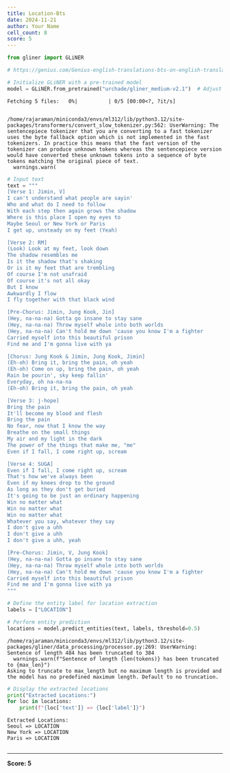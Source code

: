 ```yaml
---
title: Location-Bts
date: 2024-11-21
author: Your Name
cell_count: 8
score: 5
---
```


```python
from gliner import GLiNER
```


```python
# https://genius.com/Genius-english-translations-bts-on-english-translation-lyrics
```


```python
# Initialize GLiNER with a pre-trained model
model = GLiNER.from_pretrained("urchade/gliner_medium-v2.1")  # Adjust to a location-specific model if needed
```


    Fetching 5 files:   0%|          | 0/5 [00:00<?, ?it/s]


    /home/rajaraman/miniconda3/envs/ml312/lib/python3.12/site-packages/transformers/convert_slow_tokenizer.py:562: UserWarning: The sentencepiece tokenizer that you are converting to a fast tokenizer uses the byte fallback option which is not implemented in the fast tokenizers. In practice this means that the fast version of the tokenizer can produce unknown tokens whereas the sentencepiece version would have converted these unknown tokens into a sequence of byte tokens matching the original piece of text.
      warnings.warn(



```python
# Input text
text = """
[Verse 1: Jimin, V]
I can't understand what people are sayin'
Who and what do I need to follow
With each step then again grows the shadow
Where is this place I open my eyes to
Maybe Seoul or New York or Paris
I get up, unsteady on my feet (Yeah)

[Verse 2: RM]
(Look) Look at my feet, look down
The shadow resembles me
Is it the shadow that's shaking
Or is it my feet that are trembling
Of course I'm not unafraid
Of course it's not all okay
But I know
Awkwardly I flow
I fly together with that black wind

[Pre-Chorus: Jimin, Jung Kook, Jin]
(Hey, na-na-na) Gotta go insane to stay sane
(Hey, na-na-na) Throw myself whole into both worlds
(Hey, na-na-na) Can't hold me down 'cause you know I'm a fighter
Carried myself into this beautiful prison
Find me and I'm gonna live with ya

[Chorus: Jung Kook & Jimin, Jung Kook, Jimin]
(Eh-oh) Bring it, bring the pain, oh yeah
(Eh-oh) Come on up, bring the pain, oh yeah
Rain be pourin', sky keep fallin'
Everyday, oh na-na-na
(Eh-oh) Bring it, bring the pain, oh yeah

[Verse 3: j-hope]
Bring the pain
It'll become my blood and flesh
Bring the pain
No fear, now that I know the way
Breathe on the small things
My air and my light in the dark
The power of the things that make me, "me"
Even if I fall, I come right up, scream

[Verse 4: SUGA]
Even if I fall, I come right up, scream
That's how we've always been
Even if my knees drop to the ground
As long as they don't get buried
It's going to be just an ordinary happening
Win no matter what
Win no matter what
Win no matter what
Whatever you say, whatever they say
I don't give a uhh
I don't give a uhh
I don't give a uhh, yeah

[Pre-Chorus: Jimin, V, Jung Kook]
(Hey, na-na-na) Gotta go insane to stay sane
(Hey, na-na-na) Throw myself whole into both worlds
(Hey, na-na-na) Can't hold me down 'cause you know I'm a fighter
Carried myself into this beautiful prison
Find me and I'm gonna live with ya
"""
```


```python
# Define the entity label for location extraction
labels = ["LOCATION"]
```


```python
# Perform entity prediction
locations = model.predict_entities(text, labels, threshold=0.5)
```

    /home/rajaraman/miniconda3/envs/ml312/lib/python3.12/site-packages/gliner/data_processing/processor.py:269: UserWarning: Sentence of length 484 has been truncated to 384
      warnings.warn(f"Sentence of length {len(tokens)} has been truncated to {max_len}")
    Asking to truncate to max_length but no maximum length is provided and the model has no predefined maximum length. Default to no truncation.



```python
# Display the extracted locations
print("Extracted Locations:")
for loc in locations:
    print(f"{loc['text']} => {loc['label']}")
```

    Extracted Locations:
    Seoul => LOCATION
    New York => LOCATION
    Paris => LOCATION



```python

```


---
**Score: 5**